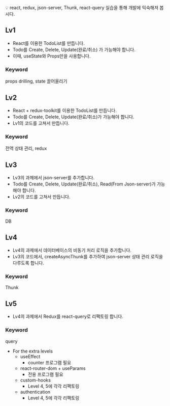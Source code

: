 <aside>
💡 react, redux, json-server, Thunk, react-query 실습을 통해 개발에 익숙해져 봅시다.

</aside>

## Lv1

- React를 이용한 TodoList를 만듭니다.
- Todo를 Create, Delete, Update(완료/취소) 가 가능해야 합니다.
- 이때, useState와 Props만을 사용합니다.

### Keyword

props drilling, state 끌어올리기

## Lv2

- React + redux-toolkit를 이용한 TodoList를 만듭니다.
- Todo를 Create, Delete, Update(완료/취소)가 가능해야 합니다.
- Lv1의 코드를 고쳐서 만듭니다.

### Keyword

전역 상태 관리, redux

## Lv3

- Lv3의 과제에서 json-server를 추가합니다.
- Todo를 Create, Delete, Update(완료/취소), Read(From Json-server)가 가능해야 합니다.
- Lv2의 코드를 고쳐서 만듭니다.

### Keyword

DB

## Lv4

- Lv4의 과제에서 데이터베이스의 비동기 처리 로직을 추가합니다.
- Lv3의 코드에서, createAsyncThunk를 추가하여 json-server 상태 관리 로직을 다루도록 합니다.

### Keyword

Thunk

## Lv5

- Lv4의 과제에서 Redux를 react-query로 리팩토링 합니다.

### Keyword

query

- For the extra levels
  - useEffect
    - counter 프로그램 필요
  - react-router-dom + useParams
    - 전용 프로그램 필요
  - custom-hooks
    - Level 4, 5에 각각 리팩토링
  - authentication
    - Level 4, 5에 각각 리팩토링
